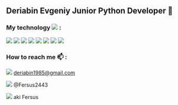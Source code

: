 ## Deriabin Evgeniy Junior Python Developer 👋

### My technology   <img src="https://img.shields.io/badge/stack-black?style=for-the-badge&logo=Stack Overflow&logoColor=red"/> :

<img src="https://img.shields.io/badge/Python-black?style=for-the-badge&logo=Python&logoColor=Red"/> <img src="https://img.shields.io/badge/SQLite-black?style=for-the-badge&logo=SQLite&logoColor=Red"/> <img src="https://img.shields.io/badge/Git-black?style=for-the-badge&logo=Git&logoColor=Red"/> <img src="https://img.shields.io/badge/Linux-black?style=for-the-badge&logo=Linux&logoColor=Red"/> <img src="https://img.shields.io/badge/Bash-black?style=for-the-badge&logo=GNU Bash&logoColor=Red"/> <img src="https://img.shields.io/badge/C-black?style=for-the-badge&logo=C&logoColor=Red"/> <img src="https://img.shields.io/badge/Docker-black?style=for-the-badge&logo=Docker&logoColor=Red"/> <img src="https://img.shields.io/badge/Django-black?style=for-the-badge&logo=Django&logoColor=Red"/>

### How to reach me 📫 :

<img src="https://img.shields.io/badge/Gmail-black?style=for-the-badge&logo=Gmail&logoColor=Red"/> deriabin1985@gmail.com

<img src="https://img.shields.io/badge/Telegram-black?style=for-the-badge&logo=Telegram&logoColor=Red"/> @Fersus2443

<img src="https://img.shields.io/badge/Twitter-black?style=for-the-badge&logo=Twitter&logoColor=Red"/>  aki Fersus

<!--
**fersus85/fersus85** is a ✨ _special_ ✨ repository because its `README.md` (this file) appears on your GitHub profile.

Here are some ideas to get you started:

- 🔭 I’m currently working on ...
- 🌱 I’m currently learning ...
- 👯 I’m looking to collaborate on ...
- 🤔 I’m looking for help with ...
- 💬 Ask me about ...
- 📫 How to reach me: ...
- 😄 Pronouns: ...
- ⚡ Fun fact: ...
-->
